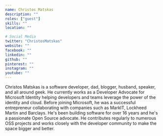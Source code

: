 ```yaml
---
name: Christos Matskas
description: ""
roles: ["guest"]
skills: ""
location: ""

# Social Media
twitter: "ChristosMatskas"
website: ""
facebook: ""
linkedin: ""
github: ""
pinterest: ""
instagram: ""
youtube: ""
---
```

Christos Matskas is a software developer, dad, blogger, husband, speaker, and all around geek. He currently works as a Developer Advocate for Microsoft Identity helping developers and teams leverage the power of the identity and cloud. Before joining Microsoft, he was a successful entrepreneur collaborating with companies such as MarkIT, Lockheed Martin and Barclays. He's been building software for over 16 years and he's a passionate Open Source advocate. He contributes regularly to numerous OSS projects and works closely with the developer community to make the space bigger and better.
<!--more-->

